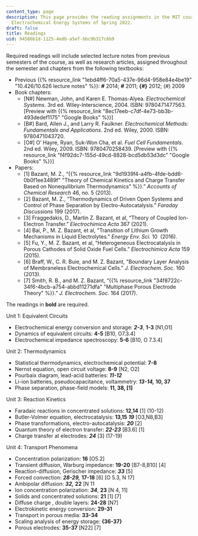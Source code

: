 ```yaml
---
content_type: page
description: This page provides the reading assignments in the MIT course 10.426/10.626
  Electrochemical Energy Systems of Spring 2022.
draft: false
title: Readings
uid: 94586b1d-1125-4edb-a5ef-bbc9b317c6b9
---
```

Required readings will include selected lecture notes from previous semesters of the course, as well as research articles, assigned throughout the semester and chapters from the following textbooks:

- Previous {{% resource_link "1ebd4ff6-70a5-437e-96d4-958e84e4be19" "10.426/10.626 lecture notes" %}}: ***#*** 2014; **#** 2011; **{#}** 2012; (#) 2009
- Book chapters:
    - \[N#\] Newman, John, and Karen E. Thomas-Alyea. *Electrochemical Systems*. 3rd ed. Wiley-Interscience, 2004. ISBN: 9780471477563. \[Preview with {{% resource_link "8ec17eeb-c7df-4e73-bb3b-493dedef1175" "Google Books" %}}\]
    - \[B#\] Bard, Allen J., and Larry R. Faulkner. *Electrochemical Methods: Fundamentals and Applications*. 2nd ed. Wiley, 2000. ISBN: 9780471043720.
    - \[O#\] O’ Hayre, Ryan, Suk-Won Cha, et al. *Fuel Cell Fundamentals*. 2nd ed. Wiley, 2009. ISBN: 9780470258439. \[Preview with {{% resource_link "f4f92dc7-155d-49cd-8828-bcd5db53d3dc" "Google Books" %}}\]
- Papers:
    - \[1\] Bazant, M. Z., “{{% resource_link "9d1939f4-a4fb-4fde-bdd6-0b0f1ee3489f" "Theory of Chemical Kinetics and Charge Transfer Based on Nonequilibrium Thermodynamics" %}}.” *Accounts of Chemical Research* 46, no. 5 (2013).
    - \[2\] Bazant, M. Z., “Thermodynamics of Driven Open Systems and Control of Phase Separation by Electro-Autocatalysis.” *Faraday Discussions* 199 (2017).
    - \[3\] Fraggedakis, D., Martin Z. Bazant, et al, “Theory of Coupled Ion-Electron Transfer.” *Electrochimica Acta* 367 (2021).
    - \[4\] Bai, P., M. Z. Bazant, et al, "Transition of Lithium Growth Mechanisms in Liquid Electrolytes." *Energy Env. Sci.* 10  (2016).
    - \[5\] Fu, Y., M. Z. Bazant, et al, “Heterogeneous Electrocatalysis in Porous Cathodes of Solid Oxide Fuel Cells.” *Electrochimica Acta* 159 (2015).
    - \[6\] Braff, W., C. R. Buie, and M. Z. Bazant, "Boundary Layer Analysis of Membraneless Electrochemical Cells." *J. Electrochem. Soc*. 160 (2013).
    - \[7\] Smith, R. B., and M. Z. Bazant, “{{% resource_link "34f8722c-34f6-4bcb-a754-abbd11271dfa" "Multiphase Porous Electrode Theory" %}}.” *J. Electrochem. Soc.* 164 (2017).

The readings in **bold** are required.

Unit 1: Equivalent Circuits

- Electrochemical energy conversion and storage: ***2-3***, **1-3** \[N1,O1\]
- Dynamics of equivalent circuits: **4-5** \[B10, O7.3.4\]
- Electrochemical impedance spectroscopy: **5-6** \[B10, O 7.3.4\]

Unit 2: Thermodynamics

- Statistical thermodynamics, electrochemical potential: **7-8**
- Nernst equation, open circuit voltage: **8-9** \[N2, O2\]
- Pourbaix diagram, lead-acid batteries: ***11-12***
- Li-ion batteries, pseudocapacitance, voltammetry: ***13-14,*** **10, 37**
- Phase separation, phase-field models: **11, 38, \[1\]**

Unit 3: Reaction Kinetics

- Faradaic reactions in concentrated solutions: **12,14** \[1\] (10-12)
- Butler-Volmer equation, electrocatalysis: **13,15** ***19*** \[O3,N8,B3\]
- Phase transformations, electro-autocatalysis: ***20*** \[2\]
- Quantum theory of electron transfer: ***22-23*** \[B3.6\] \[1\]
- Charge transfer at electrodes: ***24*** \[3\] (17-19)

Unit 4: Transport Phenomena

- Concentration polarization: **16** \[O5.2\]
- Transient diffusion, Warburg impedance: **19-20** \[B7-8,B10\] \[4\]
- Reaction-diffusion, Gerischer impedance: ***33*** \[5\]
- Forced convection: ***28-29,*** **17-18** \[6\] \[O 5.3, N 17\]
- Ambipolar diffusion: ***32,*** **22** \[N 11
- Ion concentration polarization: ***34***, **23** \[N 4, 11\]
- Solids and concentrated solutions: **21** \[1\] \[7\]
- Diffuse charge , double layers: **24-28** \[N7\]
- Electrokinetic energy conversion: **29-31**
- Transport in porous media: **33-34**
- Scaling analysis of energy storage: **{36-37}**
- Porous electrodes: **35-37** \[N22\] \[7\]
